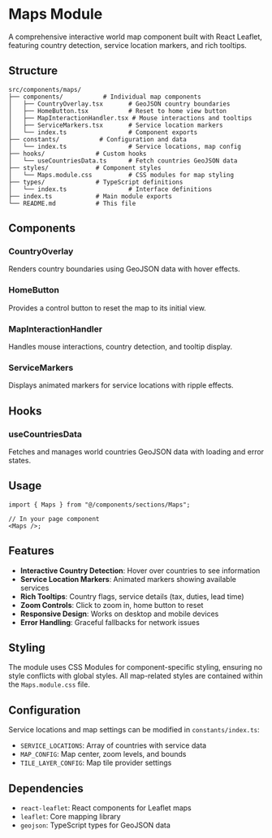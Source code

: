 # Maps Module

A comprehensive interactive world map component built with React Leaflet, featuring country detection, service location markers, and rich tooltips.

## Structure

```
src/components/maps/
├── components/           # Individual map components
│   ├── CountryOverlay.tsx       # GeoJSON country boundaries
│   ├── HomeButton.tsx           # Reset to home view button
│   ├── MapInteractionHandler.tsx # Mouse interactions and tooltips
│   ├── ServiceMarkers.tsx       # Service location markers
│   └── index.ts                 # Component exports
├── constants/           # Configuration and data
│   └── index.ts                 # Service locations, map config
├── hooks/              # Custom hooks
│   └── useCountriesData.ts      # Fetch countries GeoJSON data
├── styles/             # Component styles
│   └── Maps.module.css          # CSS modules for map styling
├── types/              # TypeScript definitions
│   └── index.ts                 # Interface definitions
├── index.ts            # Main module exports
└── README.md           # This file
```

## Components

### CountryOverlay

Renders country boundaries using GeoJSON data with hover effects.

### HomeButton

Provides a control button to reset the map to its initial view.

### MapInteractionHandler

Handles mouse interactions, country detection, and tooltip display.

### ServiceMarkers

Displays animated markers for service locations with ripple effects.

## Hooks

### useCountriesData

Fetches and manages world countries GeoJSON data with loading and error states.

## Usage

```tsx
import { Maps } from "@/components/sections/Maps";

// In your page component
<Maps />;
```

## Features

- **Interactive Country Detection**: Hover over countries to see information
- **Service Location Markers**: Animated markers showing available services
- **Rich Tooltips**: Country flags, service details (tax, duties, lead time)
- **Zoom Controls**: Click to zoom in, home button to reset
- **Responsive Design**: Works on desktop and mobile devices
- **Error Handling**: Graceful fallbacks for network issues

## Styling

The module uses CSS Modules for component-specific styling, ensuring no style conflicts with global styles. All map-related styles are contained within the `Maps.module.css` file.

## Configuration

Service locations and map settings can be modified in `constants/index.ts`:

- `SERVICE_LOCATIONS`: Array of countries with service data
- `MAP_CONFIG`: Map center, zoom levels, and bounds
- `TILE_LAYER_CONFIG`: Map tile provider settings

## Dependencies

- `react-leaflet`: React components for Leaflet maps
- `leaflet`: Core mapping library
- `geojson`: TypeScript types for GeoJSON data
